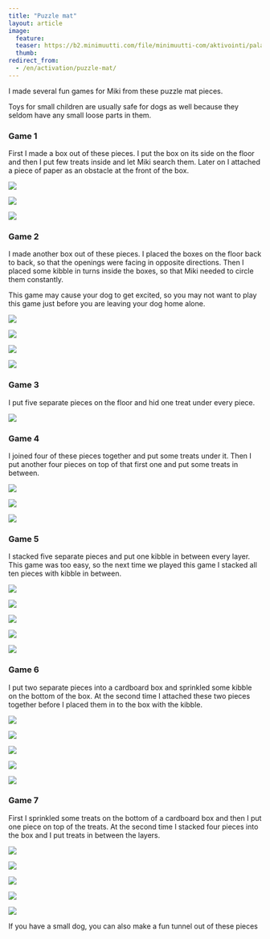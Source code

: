 ```yaml
---
title: "Puzzle mat"
layout: article
image:
  feature:
  teaser: https://b2.minimuutti.com/file/minimuutti-com/aktivointi/palapelimatto/DS07724-245px.jpg
  thumb:
redirect_from:
  - /en/activation/puzzle-mat/
---
```


I made several fun games for Miki from these puzzle mat pieces.

Toys for small children are usually safe for dogs as well because they seldom have any small loose parts in them.

### Game 1

First I made a box out of these pieces. I put the box on its side on the floor and then I put few treats inside and let Miki search them. Later on I attached a piece of paper as an obstacle at the front of the box.

![](https://b2.minimuutti.com/file/minimuutti-com/aktivointi/palapelimatto/DSC47487-800px.jpg)

![](https://b2.minimuutti.com/file/minimuutti-com/aktivointi/palapelimatto/DSC48137-800px.jpg)

![](https://b2.minimuutti.com/file/minimuutti-com/aktivointi/palapelimatto/DSC48146-800px.jpg)

### Game 2

I made another box out of these pieces. I placed the boxes on the floor back to back, so that the openings were facing in opposite directions. Then I placed some kibble in turns inside the boxes, so that Miki needed to circle them constantly.

This game may cause your dog to get excited, so you may not want to play this game just before you are leaving your dog home alone.

![](https://b2.minimuutti.com/file/minimuutti-com/aktivointi/palapelimatto/DSC47506-800px.jpg)

![](https://b2.minimuutti.com/file/minimuutti-com/aktivointi/palapelimatto/DSC47496-800px.jpg)

![](https://b2.minimuutti.com/file/minimuutti-com/aktivointi/palapelimatto/DSC47511-800px.jpg)

![](https://b2.minimuutti.com/file/minimuutti-com/aktivointi/palapelimatto/DSC47512-800px.jpg)

### Game 3

I put five separate pieces on the floor and hid one treat under every piece.

![](https://b2.minimuutti.com/file/minimuutti-com/aktivointi/palapelimatto/DSC47526-800px.jpg)

### Game 4

I joined four of these pieces together and put some treats under it. Then I put another four pieces on top of that first one and put some treats in between.

![](https://b2.minimuutti.com/file/minimuutti-com/aktivointi/palapelimatto/DSC48088-800px.jpg)

![](https://b2.minimuutti.com/file/minimuutti-com/aktivointi/palapelimatto/DSC48098-800px.jpg)

![](https://b2.minimuutti.com/file/minimuutti-com/aktivointi/palapelimatto/DSC48126-800px.jpg)

### Game 5

I stacked five separate pieces and put one kibble in between every layer. This game was too easy, so the next time we played this game I stacked all ten pieces with kibble in between.

![](https://b2.minimuutti.com/file/minimuutti-com/aktivointi/palapelimatto/DSC48053-800px.jpg)

![](https://b2.minimuutti.com/file/minimuutti-com/aktivointi/palapelimatto/DSC48055-800px.jpg)

![](https://b2.minimuutti.com/file/minimuutti-com/aktivointi/palapelimatto/DS07715-800px.jpg)

![](https://b2.minimuutti.com/file/minimuutti-com/aktivointi/palapelimatto/DS07724-800px.jpg)

![](https://b2.minimuutti.com/file/minimuutti-com/aktivointi/palapelimatto/DSC48164-800px.jpg)

### Game 6

I put two separate pieces into a cardboard box and sprinkled some kibble on the bottom of the box. At the second time I attached these two pieces together before I placed them in to the box with the kibble.

![](https://b2.minimuutti.com/file/minimuutti-com/aktivointi/palapelimatto/DSC48294-800px.jpg)

![](https://b2.minimuutti.com/file/minimuutti-com/aktivointi/palapelimatto/DSC48314-800px.jpg)

![](https://b2.minimuutti.com/file/minimuutti-com/aktivointi/palapelimatto/DSC48325-800px.jpg)

![](https://b2.minimuutti.com/file/minimuutti-com/aktivointi/palapelimatto/DSC48509-800px.jpg)

![](https://b2.minimuutti.com/file/minimuutti-com/aktivointi/palapelimatto/DSC48519-800px.jpg)

### Game 7

First I sprinkled some treats on the bottom of a cardboard box and then I put one piece on top of the treats. At the second time I stacked four pieces into the box and I put treats in between the layers.

![](https://b2.minimuutti.com/file/minimuutti-com/aktivointi/palapelimatto/DSC48794-800px.jpg)

![](https://b2.minimuutti.com/file/minimuutti-com/aktivointi/palapelimatto/DSC48771-800px.jpg)

![](https://b2.minimuutti.com/file/minimuutti-com/aktivointi/palapelimatto/DSC48799-800px.jpg)

![](https://b2.minimuutti.com/file/minimuutti-com/aktivointi/palapelimatto/DSC48811-800px.jpg)

![](https://b2.minimuutti.com/file/minimuutti-com/aktivointi/palapelimatto/DSC48818-800px.jpg)

If you have a small dog, you can also make a fun tunnel out of these pieces
